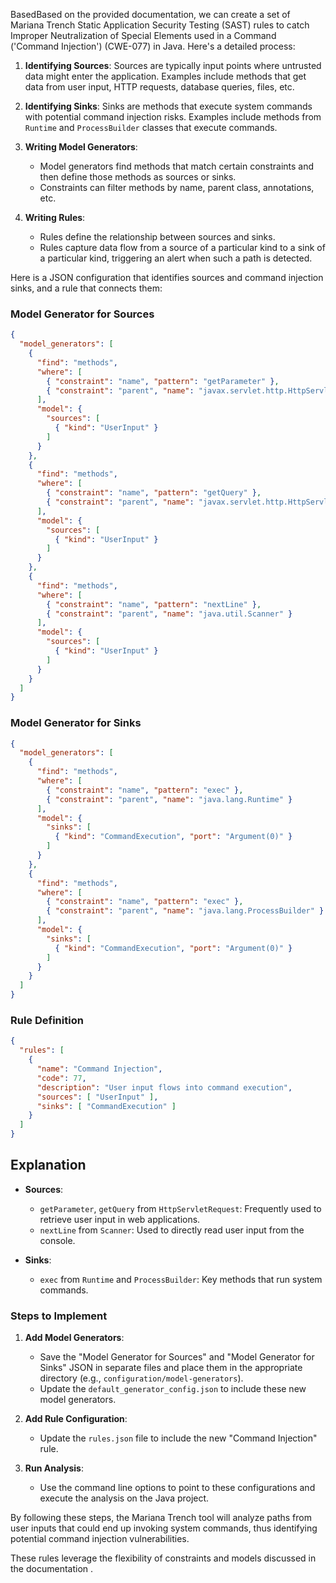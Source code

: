 BasedBased on the provided documentation, we can create a set of Mariana Trench Static Application Security Testing (SAST) rules to catch Improper Neutralization of Special Elements used in a Command ('Command Injection') (CWE-077) in Java. Here's a detailed process:

1. **Identifying Sources**: Sources are typically input points where untrusted data might enter the application. Examples include methods that get data from user input, HTTP requests, database queries, files, etc.

2. **Identifying Sinks**: Sinks are methods that execute system commands with potential command injection risks. Examples include methods from `Runtime` and `ProcessBuilder` classes that execute commands.

3. **Writing Model Generators**:
    - Model generators find methods that match certain constraints and then define those methods as sources or sinks.
    - Constraints can filter methods by name, parent class, annotations, etc.

4. **Writing Rules**:
    - Rules define the relationship between sources and sinks.
    - Rules capture data flow from a source of a particular kind to a sink of a particular kind, triggering an alert when such a path is detected.

Here is a JSON configuration that identifies sources and command injection sinks, and a rule that connects them:

### Model Generator for Sources
```json
{
  "model_generators": [
    {
      "find": "methods",
      "where": [
        { "constraint": "name", "pattern": "getParameter" },
        { "constraint": "parent", "name": "javax.servlet.http.HttpServletRequest" }
      ],
      "model": {
        "sources": [
          { "kind": "UserInput" }
        ]
      }
    },
    {
      "find": "methods",
      "where": [
        { "constraint": "name", "pattern": "getQuery" },
        { "constraint": "parent", "name": "javax.servlet.http.HttpServletRequest" }
      ],
      "model": {
        "sources": [
          { "kind": "UserInput" }
        ]
      }
    },
    {
      "find": "methods",
      "where": [
        { "constraint": "name", "pattern": "nextLine" },
        { "constraint": "parent", "name": "java.util.Scanner" }
      ],
      "model": {
        "sources": [
          { "kind": "UserInput" }
        ]
      }
    }
  ]
}
```

### Model Generator for Sinks
```json
{
  "model_generators": [
    {
      "find": "methods",
      "where": [
        { "constraint": "name", "pattern": "exec" },
        { "constraint": "parent", "name": "java.lang.Runtime" }
      ],
      "model": {
        "sinks": [
          { "kind": "CommandExecution", "port": "Argument(0)" }
        ]
      }
    },
    {
      "find": "methods",
      "where": [
        { "constraint": "name", "pattern": "exec" },
        { "constraint": "parent", "name": "java.lang.ProcessBuilder" }
      ],
      "model": {
        "sinks": [
          { "kind": "CommandExecution", "port": "Argument(0)" }
        ]
      }
    }
  ]
}
```

### Rule Definition
```json
{
  "rules": [
    {
      "name": "Command Injection",
      "code": 77,
      "description": "User input flows into command execution",
      "sources": [ "UserInput" ],
      "sinks": [ "CommandExecution" ]
    }
  ]
}
```

## Explanation 
- **Sources**:
  - `getParameter`, `getQuery` from `HttpServletRequest`: Frequently used to retrieve user input in web applications.
  - `nextLine` from `Scanner`: Used to directly read user input from the console.

- **Sinks**:
  - `exec` from `Runtime` and `ProcessBuilder`: Key methods that run system commands.

### Steps to Implement
1. **Add Model Generators**:
    - Save the "Model Generator for Sources" and "Model Generator for Sinks" JSON in separate files and place them in the appropriate directory (e.g., `configuration/model-generators`).
    - Update the `default_generator_config.json` to include these new model generators.

2. **Add Rule Configuration**:
    - Update the `rules.json` file to include the new "Command Injection" rule.

3. **Run Analysis**:
    - Use the command line options to point to these configurations and execute the analysis on the Java project.

By following these steps, the Mariana Trench tool will analyze paths from user inputs that could end up invoking system commands, thus identifying potential command injection vulnerabilities.

These rules leverage the flexibility of constraints and models discussed in the documentation    .